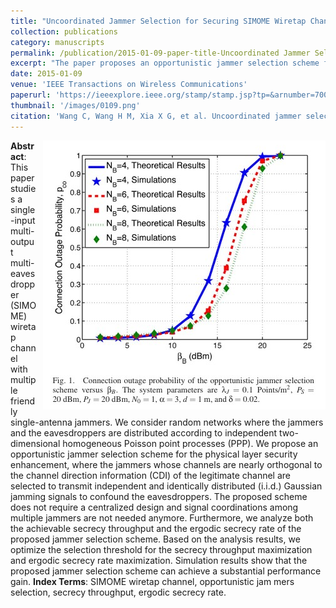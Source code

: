 ```yaml
---
title: "Uncoordinated Jammer Selection for Securing SIMOME Wiretap Channels: A Stochastic Geometry Approach "
collection: publications
category: manuscripts
permalink: /publication/2015-01-09-paper-title-Uncoordinated Jammer Selection for Securing SIMOME Wiretap Channels: A Stochastic Geometry Approach.md
excerpt: "The paper proposes an opportunistic jammer selection scheme for the SIMOME wiretap channel. It selects single-antenna jammers to transmit Gaussian jamming signals to confuse eavesdroppers without centralized coordination. The scheme optimizes the selection threshold to maximize secrecy throughput and ergodic secrecy rate, achieving significant performance gains over random jammer selection."
date: 2015-01-09
venue: 'IEEE Transactions on Wireless Communications'
paperurl: 'https://ieeexplore.ieee.org/stamp/stamp.jsp?tp=&arnumber=7005544'
thumbnail: '/images/0109.png'
citation: 'Wang C, Wang H M, Xia X G, et al. Uncoordinated jammer selection for securing SIMOME wiretap channels: A stochastic geometry approach[J]. IEEE Transactions on Wireless Communications, 2015, 14(5): 2596-2612.'
---
```

<img src="/images/0109.png"  style="float: right; margin-left: 10px;">


**Abstract**: This paper studies a single-input multi-output multi-eavesdropper (SIMOME) wiretap channel with multiple friendly single-antenna jammers. We consider random networks where the jammers and the eavesdroppers are distributed according to independent two-dimensional homogeneous Poisson point processes (PPP). We propose an opportunistic jammer selection scheme for the physical layer security enhancement, where the jammers whose channels are nearly orthogonal to the channel direction information (CDI) of the legitimate channel are selected to transmit independent and identically distributed (i.i.d.) Gaussian jamming signals to confound the eavesdroppers. The proposed scheme does not require a centralized design and signal coordinations among multiple jammers are not needed anymore. Furthermore, we analyze both the achievable secrecy throughput and the ergodic secrecy rate of the proposed jammer selection scheme. Based on the analysis results, we optimize the selection threshold for the secrecy throughput maximization and ergodic secrecy rate maximization. Simulation results show that the proposed jammer selection scheme can achieve a substantial performance gain.
**Index Terms**: SIMOME wiretap channel, opportunistic jam mers selection, secrecy throughput, ergodic secrecy rate.
